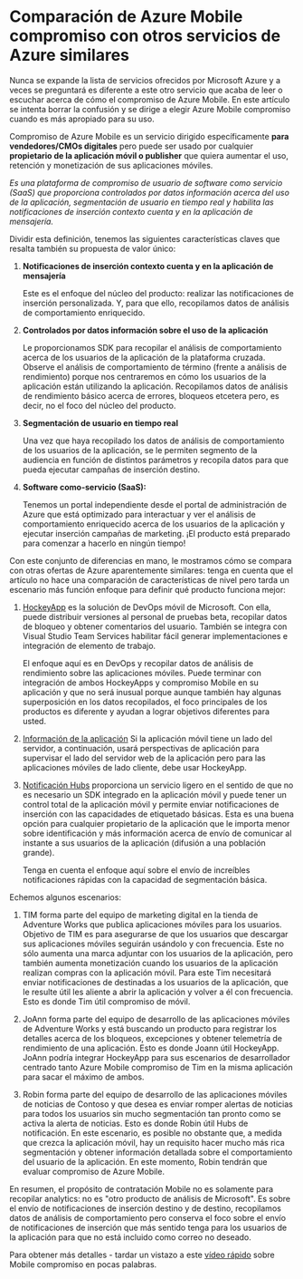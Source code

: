 <properties
    pageTitle="Comparación de Azure Mobile compromiso con otros servicios de Azure similares"
    description="Comparación de Azure Mobile compromiso con otros servicios de Azure similares - HockeyApp, AppInsights, Hubs de notificación"
    services="mobile-engagement"
    documentationCenter="mobile" 
    authors="piyushjo" 
    manager="erikre" 
    editor="" />

<tags
    ms.service="mobile-engagement"
    ms.workload="mobile"
    ms.tgt_pltfrm="na"
    ms.devlang="na"
    ms.topic="article"
    ms.date="08/19/2016"
    ms.author="piyushjo" />

# <a name="comparing-azure-mobile-engagement-with-other-similar-azure-services"></a>Comparación de Azure Mobile compromiso con otros servicios de Azure similares

Nunca se expande la lista de servicios ofrecidos por Microsoft Azure y a veces se preguntará es diferente a este otro servicio que acaba de leer o escuchar acerca de cómo el compromiso de Azure Mobile. En este artículo se intenta borrar la confusión y se dirige a elegir Azure Mobile compromiso cuando es más apropiado para su uso. 
 
Compromiso de Azure Mobile es un servicio dirigido específicamente **para vendedores/CMOs digitales** pero puede ser usado por cualquier **propietario de la aplicación móvil o publisher** que quiera aumentar el uso, retención y monetización de sus aplicaciones móviles. 

*Es una plataforma de compromiso de usuario de software como servicio (SaaS) que proporciona controlados por datos información acerca del uso de la aplicación, segmentación de usuario en tiempo real y habilita las notificaciones de inserción contexto cuenta y en la aplicación de mensajería.* 

Dividir esta definición, tenemos las siguientes características claves que resalta también su propuesta de valor único:

1.  **Notificaciones de inserción contexto cuenta y en la aplicación de mensajería**
        
    Este es el enfoque del núcleo del producto: realizar las notificaciones de inserción personalizada. Y, para que ello, recopilamos datos de análisis de comportamiento enriquecido. 

2.  **Controlados por datos información sobre el uso de la aplicación**

    Le proporcionamos SDK para recopilar el análisis de comportamiento acerca de los usuarios de la aplicación de la plataforma cruzada. Observe el análisis de comportamiento de término (frente a análisis de rendimiento) porque nos centraremos en cómo los usuarios de la aplicación están utilizando la aplicación. Recopilamos datos de análisis de rendimiento básico acerca de errores, bloqueos etcetera pero, es decir, no el foco del núcleo del producto. 

3.  **Segmentación de usuario en tiempo real**

    Una vez que haya recopilado los datos de análisis de comportamiento de los usuarios de la aplicación, se le permiten segmento de la audiencia en función de distintos parámetros y recopila datos para que pueda ejecutar campañas de inserción destino. 

4.  **Software como-servicio (SaaS):**

    Tenemos un portal independiente desde el portal de administración de Azure que está optimizado para interactuar y ver el análisis de comportamiento enriquecido acerca de los usuarios de la aplicación y ejecutar inserción campañas de marketing. ¡El producto está preparado para comenzar a hacerlo en ningún tiempo!   
 
Con este conjunto de diferencias en mano, le mostramos cómo se compara con otras ofertas de Azure aparentemente similares: tenga en cuenta que el artículo no hace una comparación de características de nivel pero tarda un escenario más función enfoque para definir qué producto funciona mejor:
 
1.  [HockeyApp](https://azure.microsoft.com/services/hockeyapp/) es la solución de DevOps móvil de Microsoft. Con ella, puede distribuir versiones al personal de pruebas beta, recopilar datos de bloqueo y obtener comentarios del usuario. También se integra con Visual Studio Team Services habilitar fácil generar implementaciones e integración de elemento de trabajo. 
    
    El enfoque aquí es en DevOps y recopilar datos de análisis de rendimiento sobre las aplicaciones móviles. Puede terminar con integración de ambos HockeyApps y compromiso Mobile en su aplicación y que no será inusual porque aunque también hay algunas superposición en los datos recopilados, el foco principales de los productos es diferente y ayudan a lograr objetivos diferentes para usted.  

2.  [Información de la aplicación](../application-insights/app-insights-overview.md) Si la aplicación móvil tiene un lado del servidor, a continuación, usará perspectivas de aplicación para supervisar el lado del servidor web de la aplicación pero para las aplicaciones móviles de lado cliente, debe usar HockeyApp. 

3.  [Notificación Hubs](https://azure.microsoft.com/services/notification-hubs/) proporciona un servicio ligero en el sentido de que no es necesario un SDK integrado en la aplicación móvil y puede tener un control total de la aplicación móvil y permite enviar notificaciones de inserción con las capacidades de etiquetado básicas. Esta es una buena opción para cualquier propietario de la aplicación que le importa menor sobre identificación y más información acerca de envío de comunicar al instante a sus usuarios de la aplicación (difusión a una población grande). 

    Tenga en cuenta el enfoque aquí sobre el envío de increíbles notificaciones rápidas con la capacidad de segmentación básica. 

Echemos algunos escenarios:

1.  TIM forma parte del equipo de marketing digital en la tienda de Adventure Works que publica aplicaciones móviles para los usuarios. Objetivo de TIM es para asegurarse de que los usuarios que descargar sus aplicaciones móviles seguirán usándolo y con frecuencia. Este no sólo aumenta una marca adjuntar con los usuarios de la aplicación, pero también aumenta monetización cuando los usuarios de la aplicación realizan compras con la aplicación móvil. Para este Tim necesitará enviar notificaciones de destinadas a los usuarios de la aplicación, que le resulte útil les aliente a abrir la aplicación y volver a él con frecuencia. Esto es donde Tim útil compromiso de móvil. 

2.  JoAnn forma parte del equipo de desarrollo de las aplicaciones móviles de Adventure Works y está buscando un producto para registrar los detalles acerca de los bloqueos, excepciones y obtener telemetría de rendimiento de una aplicación. Esto es donde Joann útil HockeyApp. JoAnn podría integrar HockeyApp para sus escenarios de desarrollador centrado tanto Azure Mobile compromiso de Tim en la misma aplicación para sacar el máximo de ambos. 

3.  Robin forma parte del equipo de desarrollo de las aplicaciones móviles de noticias de Contoso y que desea es enviar romper alertas de noticias para todos los usuarios sin mucho segmentación tan pronto como se activa la alerta de noticias. Esto es donde Robin útil Hubs de notificación. En este escenario, es posible no obstante que, a medida que crezca la aplicación móvil, hay un requisito hacer mucho más rica segmentación y obtener información detallada sobre el comportamiento del usuario de la aplicación. En este momento, Robin tendrán que evaluar compromiso de Azure Mobile. 
 
En resumen, el propósito de contratación Mobile no es solamente para recopilar analytics: no es "otro producto de análisis de Microsoft". Es sobre el envío de notificaciones de inserción destino y de destino, recopilamos datos de análisis de comportamiento pero conserva el foco sobre el envío de notificaciones de inserción que más sentido tenga para los usuarios de la aplicación para que no está incluido como correo no deseado. 

Para obtener más detalles - tardar un vistazo a este [vídeo rápido](mobile-engagement-overview.md) sobre Mobile compromiso en pocas palabras. 

